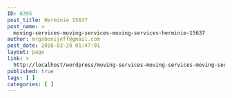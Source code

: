 ```yaml
---
ID: 6395
post_title: Herminie 15637
post_name: >
  moving-services-moving-services-moving-services-herminie-15637
author: mrgabonijeff@gmail.com
post_date: 2018-03-28 01:47:01
layout: page
link: >
  http://localhost/wordpress/moving-services-moving-services-moving-services-herminie-15637/
published: true
tags: [ ]
categories: [ ]
---
```

